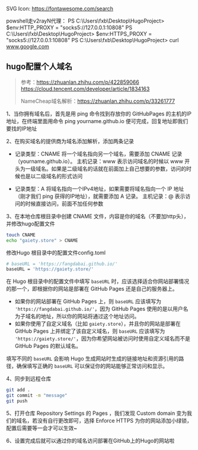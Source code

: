 





SVG Icon: https://fontawesome.com/search

powshell走v2rayN代理：
PS C:\Users\fxb\Desktop\HugoProject> $env:HTTP_PROXY = "socks5://127.0.0.1:10808"
PS C:\Users\fxb\Desktop\HugoProject> $env:HTTPS_PROXY = "socks5://127.0.0.1:10808"
PS C:\Users\fxb\Desktop\HugoProject> curl www.google.com











## hugo配置个人域名

> 参考：https://zhuanlan.zhihu.com/p/422859066
> 			https://cloud.tencent.com/developer/article/1834163
>
> NameCheap域名解析：https://zhuanlan.zhihu.com/p/33261777

1、当你拥有域名后，首先是用 ping 命令找到存放你的 GitHubPages 的主机的IP地址，在终端里面用命令 ping yourname.github.io 便可完成，回复地址即我们要找的IP地址

2、在购买域名的提供商为域名添加解析，添加两条记录

+ 记录类型：CNAME 将一个域名指向另一个域名，需要添加 CNAME 记录（yourname.github.io）。 主机记录：www 表示访问域名的时候以 www 开头为一级域名。如果是二级域名的话就在前面加上自己想要的参数，访问的时候也是以二级域名的形式访问

+ 记录类型：A 将域名指向一个IPv4地址，如果需要将域名指向一个 IP 地址（刚才我们 ping 获得的IP地址），就需要添加 A 记录。 
  主机记录：@ 表示访问的时候直接访问，前面不加任何参数

3、在本地仓库根目录中创建 CNAME 文件，内容是你的域名（不要加http头），并修改hugo配置文件

~~~bash
touch CNAME
echo "gaiety.store" > CNAME
~~~

修改Hugo 根目录中的配置文件config.toml

~~~bash
# baseURL = 'https://fangdabai.github.io/'
baseURL = 'https://gaiety.store/'
~~~

在 Hugo 根目录中的配置文件中填写 `baseURL` 时，应该选择适合你网站部署情况的那一个，即根据你的网站是部署在 GitHub Pages 还是自己的服务器上。

- 如果你的网站部署在 GitHub Pages 上，则 `baseURL` 应该填写为 `'https://fangdabai.github.io/'`，因为 GitHub Pages 使用的是以用户名为子域名的地址，所以你的网站将通过这个地址访问。
- 如果你使用了自定义域名（比如 `gaiety.store`），并且你的网站是部署在 GitHub Pages 上并绑定了该自定义域名，则 `baseURL` 应该填写为 `'https://gaiety.store/'`，因为你希望网站被访问时使用自定义域名而不是 GitHub Pages 的默认域名。

填写不同的 `baseURL` 会影响 Hugo 生成网站时生成的链接地址和资源引用的路径，确保填写正确的 `baseURL` 可以保证你的网站能够正常访问和显示。

4、同步到远程仓库

~~~bash
git add .
git commit -m "message"
git push
~~~

5、打开仓库 Repository Settings 的 Pages ，我们发现 Custom domain 变为我们的域名，若没有自行更改即可，选择 Enforce HTTPS 为你的网站添加小绿锁，配置后需要等一会才可以生效~

6、设置完成后就可以通过你的域名访问部署在GitHub上的Hugo的网站啦
